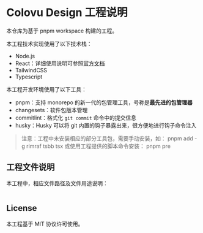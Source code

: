# Colovu Design 工程说明

本仓库为基于 pnpm workspace 构建的工程。

本工程技术实现使用了以下技术栈：

- Node.js
- React：详细使用说明可参照[官方文档](https://react.dev)
- TailwindCSS
- Typescript

本工程开发环境使用了以下工具：

- pnpm：支持 monorepo 的新一代的包管理工具，号称是**最先进的包管理器**
- changesets：软件包版本管理
- commitlint：格式化 `git commit` 命令中的提交信息
- husky：Husky 可以将 git 内置的钩子暴露出来，很方便地进行钩子命令注入

> 注意：工程中未安装相应的部分工具包，需要手动安装，如：
>     pnpm add -g rimraf tsbb tsx
> 或使用工程提供的脚本命令安装：
>     pnpm pre

## 工程文件说明

本工程中，相应文件路径及文件用途说明：

```text

```


## License

本工程基于 MIT 协议许可使用。
